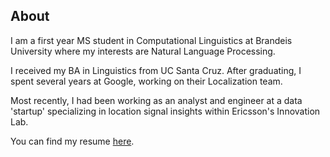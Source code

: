 
## About

I am a first year MS student in Computational Linguistics at Brandeis University where my interests are Natural Language Processing.

I received my BA in Linguistics from UC Santa Cruz. After graduating, I spent several years at Google, working on their Localization team. 

Most recently, I had been working as an analyst and engineer at a data 'startup' specializing in location signal insights within Ericsson's Innovation Lab. 

You can find my resume [here](https://drive.google.com/file/d/17WR2KPTMRGhDT7RAUF55bfVEADMqCX-u/view?usp=sharing). 

